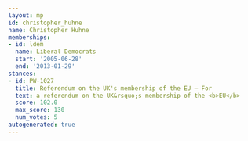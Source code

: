 ```yaml
---
layout: mp
id: christopher_huhne
name: Christopher Huhne
memberships:
- id: ldem
  name: Liberal Democrats
  start: '2005-06-28'
  end: '2013-01-29'
stances:
- id: PW-1027
  title: Referendum on the UK's membership of the EU — For
  text: a referendum on the UK&rsquo;s membership of the <b>EU</b>
  score: 102.0
  max_score: 130
  num_votes: 5
autogenerated: true
---
```

